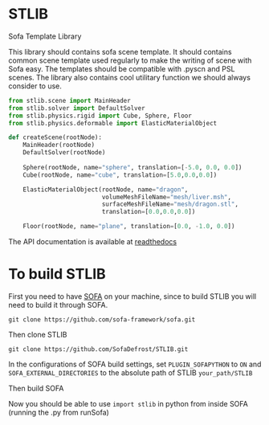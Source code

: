 # STLIB
Sofa Template Library

This library should contains sofa scene template.
It should contains common scene template used regularly to make the writing of scene with Sofa easy. 
The templates should be compatible with .pyscn and PSL scenes. The library also contains cool
utilitary function we should always consider to use.

```python
from stlib.scene import MainHeader
from stlib.solver import DefaultSolver
from stlib.physics.rigid import Cube, Sphere, Floor
from stlib.physics.deformable import ElasticMaterialObject

def createScene(rootNode):
    MainHeader(rootNode)
    DefaultSolver(rootNode)
    
    Sphere(rootNode, name="sphere", translation=[-5.0, 0.0, 0.0])
    Cube(rootNode, name="cube", translation=[5.0,0.0,0.0])

    ElasticMaterialObject(rootNode, name="dragon",
                          volumeMeshFileName="mesh/liver.msh",
                          surfaceMeshFileName="mesh/dragon.stl",
                          translation=[0.0,0.0,0.0])

    Floor(rootNode, name="plane", translation=[0.0, -1.0, 0.0])
```

The API documentation is available at [readthedocs](http://stlib.readthedocs.io/en/latest/index.html)

# To build STLIB 
First you need to have [SOFA](https://github.com/Sofa-framework/sofa) on your machine, since to build STLIB you will need to build it through SOFA.

`git clone https://github.com/sofa-framework/sofa.git`

Then clone STLIB

`git clone https://github.com/SofaDefrost/STLIB.git`

In the configurations of SOFA build settings, set `PLUGIN_SOFAPYTHON` to `ON` and `SOFA_EXTERNAL_DIRECTORIES` to the absolute path of STLIB `your_path/STLIB`

Then build SOFA

Now you should be able to use `import stlib` in python from inside SOFA (running the .py from runSofa)
